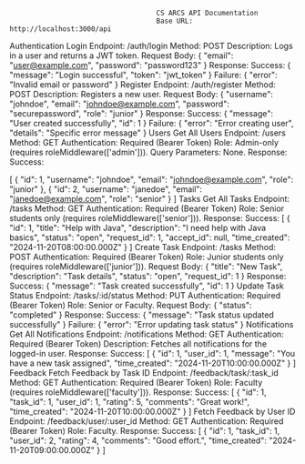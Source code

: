                                         CS ARCS API Documentation
                                        Base URL: http://localhost:3000/api
Authentication
Login
Endpoint: /auth/login
Method: POST
Description: Logs in a user and returns a JWT token.
Request Body:
{
  "email": "user@example.com",
  "password": "password123"
}
Response:
Success:
{
  "message": "Login successful",
  "token": "jwt_token"
}
Failure:
{
  "error": "Invalid email or password"
}
Register
Endpoint: /auth/register
Method: POST
Description: Registers a new user.
Request Body:
{
  "username": "johndoe",
  "email": "johndoe@example.com",
  "password": "securepassword",
  "role": "junior"
}
Response:
Success:
{
  "message": "User created successfully",
  "id": 1
}
Failure:
{
  "error": "Error creating user",
  "details": "Specific error message"
}
Users
Get All Users
Endpoint: /users
Method: GET
Authentication: Required (Bearer Token)
Role: Admin-only (requires roleMiddleware(['admin'])).
Query Parameters:
None.
Response:
Success:

[
  {
    "id": 1,
    "username": "johndoe",
    "email": "johndoe@example.com",
    "role": "junior"
  },
  {
    "id": 2,
    "username": "janedoe",
    "email": "janedoe@example.com",
    "role": "senior"
  }
]
Tasks
Get All Tasks
Endpoint: /tasks
Method: GET
Authentication: Required (Bearer Token)
Role: Senior students only (requires roleMiddleware(['senior'])).
Response:
Success:
[
  {
    "id": 1,
    "title": "Help with Java",
    "description": "I need help with Java basics",
    "status": "open",
    "request_id": 1,
    "accept_id": null,
    "time_created": "2024-11-20T08:00:00.000Z"
  }
]
Create Task
Endpoint: /tasks
Method: POST
Authentication: Required (Bearer Token)
Role: Junior students only (requires roleMiddleware(['junior'])).
Request Body:
{
  "title": "New Task",
  "description": "Task details",
  "status": "open",
  "request_id": 1
}
Response:
Success:
{
  "message": "Task created successfully",
  "id": 1
}
Update Task Status
Endpoint: /tasks/:id/status
Method: PUT
Authentication: Required (Bearer Token)
Role: Senior or Faculty.
Request Body:
{
  "status": "completed"
}
Response:
Success:
{
  "message": "Task status updated successfully"
}
Failure:
{
  "error": "Error updating task status"
}
Notifications
Get All Notifications
Endpoint: /notifications
Method: GET
Authentication: Required (Bearer Token)
Description: Fetches all notifications for the logged-in user.
Response:
Success:
[
  {
    "id": 1,
    "user_id": 1,
    "message": "You have a new task assigned",
    "time_created": "2024-11-20T10:00:00.000Z"
  }
]
Feedback
Fetch Feedback by Task ID
Endpoint: /feedback/task/:task_id
Method: GET
Authentication: Required (Bearer Token)
Role: Faculty (requires roleMiddleware(['faculty'])).
Response:
Success:
[
  {
    "id": 1,
    "task_id": 1,
    "user_id": 1,
    "rating": 5,
    "comments": "Great work!",
    "time_created": "2024-11-20T10:00:00.000Z"
  }
]
Fetch Feedback by User ID
Endpoint: /feedback/user/:user_id
Method: GET
Authentication: Required (Bearer Token)
Role: Faculty.
Response:
Success:
[
  {
    "id": 1,
    "task_id": 1,
    "user_id": 2,
    "rating": 4,
    "comments": "Good effort.",
    "time_created": "2024-11-20T09:00:00.000Z"
  }
]
